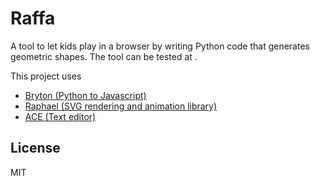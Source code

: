 # Raffa

A tool to let kids play in a browser by writing Python code that generates geometric shapes.
The tool can be tested at []().

This project uses
- [Bryton (Python to Javascript)](https://brython.info/)
- [Raphael (SVG rendering and animation library)](https://dmitrybaranovskiy.github.io/raphael/)
- [ACE (Text editor)](https://ace.c9.io/)

## License

MIT